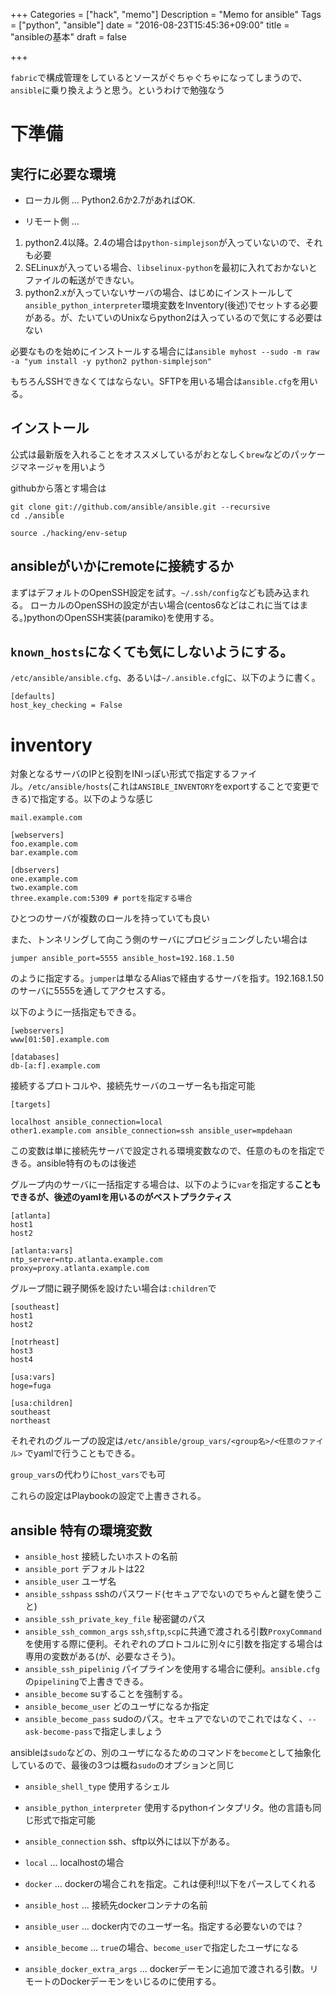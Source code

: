 +++
Categories = ["hack", "memo"]
Description = "Memo for ansible"
Tags = ["python", "ansible"]
date = "2016-08-23T15:45:36+09:00"
title = "ansibleの基本"
draft = false

+++

`fabric`で構成管理をしているとソースがぐちゃぐちゃになってしまうので、`ansible`に乗り換えようと思う。というわけで勉強なう

# 下準備

## 実行に必要な環境

* ローカル側 ... Python2.6か2.7があればOK.

* リモート側 ...
 1. python2.4以降。2.4の場合は`python-simplejson`が入っていないので、それも必要
 2. SELinuxが入っている場合、`libselinux-python`を最初に入れておかないとファイルの転送ができない。
 3. python2.xが入っていないサーバの場合、はじめにインストールして`ansible_python_interpreter`環境変数をInventory(後述)でセットする必要がある。が、たいていのUnixならpython2は入っているので気にする必要はない

必要なものを始めにインストールする場合には`ansible myhost --sudo -m raw -a "yum install -y python2 python-simplejson"`

もちろんSSHできなくてはならない。SFTPを用いる場合は`ansible.cfg`を用いる。

## インストール

公式は最新版を入れることをオススメしているがおとなしく`brew`などのパッケージマネージャを用いよう

githubから落とす場合は

```
git clone git://github.com/ansible/ansible.git --recursive
cd ./ansible

source ./hacking/env-setup
```

## ansibleがいかにremoteに接続するか

まずはデフォルトのOpenSSH設定を試す。`~/.ssh/config`なども読み込まれる。
ローカルのOpenSSHの設定が古い場合(centos6などはこれに当てはまる。)pythonのOpenSSH実装(paramiko)を使用する。

## `known_hosts`になくても気にしないようにする。

`/etc/ansible/ansible.cfg`、あるいは`~/.ansible.cfg`に、以下のように書く。

```
[defaults]
host_key_checking = False

```

# inventory

対象となるサーバのIPと役割をINIっぽい形式で指定するファイル。`/etc/ansible/hosts`(これは`ANSIBLE_INVENTORY`をexportすることで変更できる)で指定する。以下のような感じ

```
mail.example.com

[webservers]
foo.example.com
bar.example.com

[dbservers]
one.example.com
two.example.com
three.example.com:5309 # portを指定する場合

```

ひとつのサーバが複数のロールを持っていても良い

また、トンネリングして向こう側のサーバにプロビジョニングしたい場合は

```
jumper ansible_port=5555 ansible_host=192.168.1.50
```

のように指定する。`jumper`は単なるAliasで経由するサーバを指す。192.168.1.50のサーバに5555を通してアクセスする。

以下のように一括指定もできる。

```
[webservers]
www[01:50].example.com

[databases]
db-[a:f].example.com
```

接続するプロトコルや、接続先サーバのユーザー名も指定可能

```
[targets]

localhost ansible_connection=local
other1.example.com ansible_connection=ssh ansible_user=mpdehaan

```

この変数は単に接続先サーバで設定される環境変数なので、任意のものを指定できる。ansible特有のものは後述

グループ内のサーバに一括指定する場合は、以下のように`var`を指定する**こともできるが、後述のyamlを用いるのがベストプラクティス**

```
[atlanta]
host1
host2

[atlanta:vars]
ntp_server=ntp.atlanta.example.com
proxy=proxy.atlanta.example.com
```

グループ間に親子関係を設けたい場合は`:children`で

```
[southeast]
host1
host2

[notrheast]
host3
host4

[usa:vars]
hoge=fuga

[usa:children]
southeast
northeast
```

それぞれのグループの設定は`/etc/ansible/group_vars/<group名>/<任意のファイル>` でyamlで行うこともできる。

`group_vars`の代わりに`host_vars`でも可

これらの設定はPlaybookの設定で上書きされる。

## ansible 特有の環境変数

* `ansible_host` 接続したいホストの名前
* `ansible_port` デフォルトは22
* `ansible_user` ユーザ名
* `ansible_sshpass` sshのパスワード(セキュアでないのでちゃんと鍵を使うこと)
* `ansible_ssh_private_key_file` 秘密鍵のパス
* `ansible_ssh_common_args` `ssh`,`sftp`,`scp`に共通で渡される引数`ProxyCommand`を使用する際に便利。それぞれのプロトコルに別々に引数を指定する場合は専用の変数がある(が、必要なさそう)。
* `ansible_ssh_pipelinig` パイプラインを使用する場合に便利。`ansible.cfg`の`pipelining`で上書きできる。
* `ansible_become` suすることを強制する。
* `ansible_become_user` どのユーザになるか指定
* `ansible_become_pass` sudoのパス。セキュアでないのでこれではなく、`--ask-become-pass`で指定しましょう

ansibleは`sudo`などの、別のユーザになるためのコマンドを`become`として抽象化しているので、最後の3つは概ね`sudo`のオプションと同じ

* `ansible_shell_type` 使用するシェル
* `ansible_python_interpreter` 使用するpythonインタプリタ。他の言語も同じ形式で指定可能

* `ansible_connection` ssh、sftp以外には以下がある。
 * `local` ... localhostの場合
 * `docker` ... dockerの場合これを指定。これは便利!!以下をパースしてくれる
  * `ansible_host` ... 接続先dockerコンテナの名前
  * `ansible_user` ... docker内でのユーザー名。指定する必要ないのでは？
  * `ansible_become` ... `true`の場合、`become_user`で指定したユーザになる
  * `ansible_docker_extra_args` ... dockerデーモンに追加で渡される引数。リモートのDockerデーモンをいじるのに使用する。


